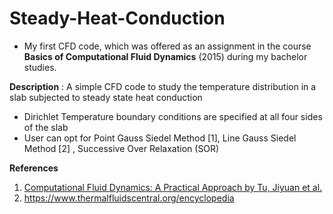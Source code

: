 # Steady-Heat-Conduction

- My first CFD code, which was offered as an assignment in the course **Basics of Computational Fluid Dynamics** (2015) during my bachelor
studies.

**Description** : A simple CFD code to study the temperature distribution in a slab subjected to steady state heat conduction

- Dirichlet Temperature boundary conditions are specified at all four sides of the slab
- User can opt for Point Gauss Siedel Method [1], Line Gauss Siedel Method [2] , Successive Over Relaxation (SOR) 

**References**
1. [Computational Fluid Dynamics: A Practical Approach by Tu, Jiyuan et al.](http://www.sciencedirect.com/science/book/9780750685634)
2. https://www.thermalfluidscentral.org/encyclopedia



